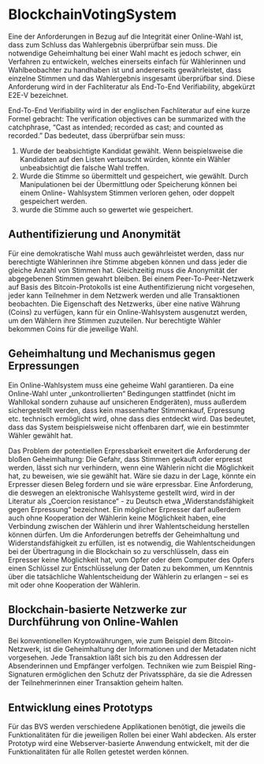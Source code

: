 # BlockchainVotingSystem
Eine der Anforderungen in Bezug auf die Integrität einer Online-Wahl ist, dass zum
Schluss das Wahlergebnis überprüfbar sein muss. Die notwendige Geheimhaltung bei
einer Wahl macht es jedoch schwer, ein Verfahren zu entwickeln, welches einerseits
einfach für Wählerinnen und Wahlbeobachter zu handhaben ist und andererseits
gewährleistet, dass einzelne Stimmen und das Wahlergebnis insgesamt überprüfbar
sind. Diese Anforderung wird in der Fachliteratur als End-To-End Verifiability,
abgekürzt E2E-V bezeichnet.

End-To-End Verifiability wird in der englischen
Fachliteratur auf eine kurze Formel gebracht:
The verification objectives can be summarized with the catchphrase, “Cast as intended;
recorded as cast; and counted as recorded.” 
Das bedeutet, dass überprüfbar sein muss:
1. Wurde der beabsichtigte Kandidat gewählt. Wenn beispielsweise die Kandidaten
auf den Listen vertauscht würden, könnte ein Wähler unbeabsichtigt die falsche
Wahl treffen.
2. Wurde die Stimme so übermittelt und gespeichert, wie gewählt. Durch
Manipulationen bei der Übermittlung oder Speicherung können bei einem Online-
Wahlsystem Stimmen verloren gehen, oder doppelt gespeichert werden.
3. wurde die Stimme auch so gewertet wie gespeichert.

## Authentifizierung und Anonymität
Für eine demokratische Wahl muss auch gewährleistet werden, dass nur berechtigte
Wählerinnen ihre Stimme abgeben können und dass jeder die gleiche Anzahl von
Stimmen hat. Gleichzeitig muss die Anonymität der abgegebenen Stimmen gewahrt
bleiben. Bei einem Peer-To-Peer-Netzwerk auf Basis des Bitcoin-Protokolls ist eine
Authentifizierung nicht vorgesehen, jeder kann Teilnehmer in dem Netzwerk werden
und alle Transaktionen beobachten. Die Eigenschaft des Netzwerks, über eine native Währung (Coins)
zu verfügen, kann für ein Online-Wahlsystem ausgenutzt werden, um den Wählern ihre Stimmen zuzuteilen.
Nur berechtigte Wähler bekommen Coins für die jeweilige Wahl.

## Geheimhaltung und Mechanismus gegen Erpressungen
Ein Online-Wahlsystem muss eine geheime Wahl garantieren. Da eine Online-Wahl
unter „unkontrollierten“ Bedingungen stattfindet (nicht im Wahllokal sondern zuhause
auf unsicheren Endgeräten), muss außerdem sichergestellt werden, dass kein
massenhafter Stimmenkauf, Erpressung etc. technisch ermöglicht wird, ohne dass dies
entdeckt wird. Das bedeutet, dass das System beispielsweise nicht offenbaren darf, wie
ein bestimmter Wähler gewählt hat.

Das Problem der potentiellen Erpressbarkeit erweitert die Anforderung der bloßen
Geheimhaltung: Die Gefahr, dass Stimmen gekauft oder erpresst werden, lässt sich nur
verhindern, wenn eine Wählerin nicht die Möglichkeit hat, zu beweisen, wie sie gewählt
hat. Wäre sie dazu in der Lage, könnte ein Erpresser diesen Beleg fordern und sie wäre
erpressbar. Eine Anforderung, die deswegen an elektronische Wahlsysteme gestellt
wird, wird in der Literatur als „Coercion resistance“ - zu Deutsch etwa
„Widerstandsfähigkeit gegen Erpressung“ bezeichnet. Ein möglicher Erpresser darf
außerdem auch ohne Kooperation der Wählerin keine Möglichkeit haben, eine
Verbindung zwischen der Wählerin und ihrer Wahlentscheidung herstellen können
dürfen. Um die Anforderungen betreffs der Geheimhaltung und Widerstandsfähigkeit zu
erfüllen, ist es notwendig, die Wahlentscheidungen bei der Übertragung in die
Blockchain so zu verschlüsseln, dass ein Erpresser keine Möglichkeit hat, vom Opfer
oder dem Computer des Opfers einen Schlüssel zur Entschlüsselung der Daten zu
bekommen, um Kenntnis über die tatsächliche Wahlentscheidung der Wählerin zu
erlangen – sei es mit oder ohne Kooperation der Wählerin.

## Blockchain-basierte Netzwerke zur Durchführung von Online-Wahlen

Bei konventionellen Kryptowährungen, wie zum Beispiel dem Bitcoin-Netzwerk, ist die Geheimhaltung der
Informationen und der Metadaten nicht vorgesehen. Jede Transaktion läßt sich bis zu den Addressen der Absenderinnen und Empfänger verfolgen.
Techniken wie zum Beispiel Ring-Signaturen ermöglichen den Schutz der Privatssphäre, da sie die Adressen der Teilnehmerinnen einer Transaktion geheim halten.

## Entwicklung eines Prototyps

Für das BVS werden verschiedene Applikationen benötigt, die jeweils die Funktionalitäten für die jeweiligen Rollen bei einer Wahl abdecken. Als erster Prototyp wird eine Webserver-basierte Anwendung entwickelt, mit der die Funktionalitäten für alle Rollen getestet werden können.
